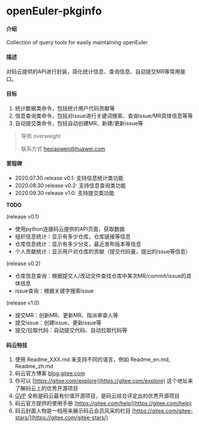 # openEuler-pkginfo

#### 介绍
Collection of query tools for easily maintaining openEuler

#### 描述

对码云提供的API进行封装，简化统计信息、查询信息、自动提交MR等常用接口。

#### 目标

1. 统计数据类命令，包括统计用户代码贡献等
2. 信息查询类命令，包括对issue进行关键词搜索、查询issue/MR具体信息等等
3. 自动提交类命令，包括自动创建MR、新建/更新issue等

>导师 overweight
>
>
>联系方式 hexiaowen@huawei.com	

#### 里程碑
- 2020.07.30 release v0.1: 支持信息统计类功能
- 2020.08.30 release v0.2: 支持信息查询类功能
- 2020.09.30 release v1.0: 支持提交类功能

**TODO**

(release v0.1)
- 使用python连接码云提供的API页面，获取数据
- 组织信息统计：显示有多少仓库，仓库链接等信息
- 仓库信息统计：显示有多少分支，最近发布版本等信息
- 个人贡献统计：显示用户对仓库的贡献（提交代码量，提出的issue等信息）

(release v0.2)
- 仓库信息查询：根据提交人/改动文件查找仓库中某次MR/commit/issue的具体信息
- issue查询：根据关键字搜索issue

(release v1.0)
- 提交MR：创新MR、更新MR、指派审查人等
- 提交issue：创建issue、更新issue等
- 提交/拉取代码：自动提交代码、自动拉取代码等


#### 码云特技

1.  使用 Readme\_XXX.md 来支持不同的语言，例如 Readme\_en.md, Readme\_zh.md
2.  码云官方博客 [blog.gitee.com](https://blog.gitee.com)
3.  你可以 [https://gitee.com/explore](https://gitee.com/explore) 这个地址来了解码云上的优秀开源项目
4.  [GVP](https://gitee.com/gvp) 全称是码云最有价值开源项目，是码云综合评定出的优秀开源项目
5.  码云官方提供的使用手册 [https://gitee.com/help](https://gitee.com/help)
6.  码云封面人物是一档用来展示码云会员风采的栏目 [https://gitee.com/gitee-stars/](https://gitee.com/gitee-stars/)
